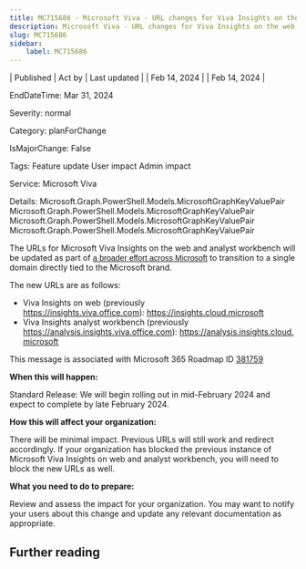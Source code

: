 ```yaml
---
title: MC715686 - Microsoft Viva - URL changes for Viva Insights on the web and analyst workbench
description: Microsoft Viva - URL changes for Viva Insights on the web and analyst workbench
slug: MC715686
sidebar:
    label: MC715686
---
```


| Published | Act by | Last updated |
| Feb 14, 2024 |  | Feb 14, 2024 |

EndDateTime: Mar 31, 2024

Severity: normal

Category: planForChange

IsMajorChange: False

Tags: Feature update User impact Admin impact

Service: Microsoft Viva

Details: Microsoft.Graph.PowerShell.Models.MicrosoftGraphKeyValuePair Microsoft.Graph.PowerShell.Models.MicrosoftGraphKeyValuePair Microsoft.Graph.PowerShell.Models.MicrosoftGraphKeyValuePair Microsoft.Graph.PowerShell.Models.MicrosoftGraphKeyValuePair

<p>The URLs for Microsoft Viva Insights on the web and analyst workbench will be updated as part of <a href="https://techcommunity.microsoft.com/t5/microsoft-365-blog/introducing-cloud-microsoft-a-unified-domain-for-microsoft-365/ba-p/3804961" target="_blank" style="background-color: rgb(255, 255, 255); font-family: sans-serif; font-weight: 400;">a broader effort across Microsoft</a> to transition to a single domain directly tied to the Microsoft brand.<br></p><p>The new URLs are as follows:</p><ul><li>Viva Insights on web (previously <a href="https://insights.viva.office.com" target="_blank">https://insights.viva.office.com</a>):<a href="https://insights.viva.office.com" target="_blank"></a>&nbsp;<a href="https://insights.cloud.microsoft" target="_blank">https://insights.cloud.microsoft</a></li><li>Viva Insights analyst workbench (previously <a href="https://analysis.insights.viva.office.com" target="_blank">https://analysis.insights.viva.office.com</a>):&nbsp;<a href="https://analysis.insights.cloud.microsoft" target="_blank">https://analysis.insights.cloud.microsoft</a></li></ul><p>This message is associated with Microsoft 365 Roadmap ID <a href="https://www.microsoft.com/microsoft-365/roadmap?filters=&amp;searchterms=381759" target="_blank">381759</a></p><p><b>When this will happen:</b></p><p>Standard Release: We will begin rolling out in mid-February 2024 and expect to complete by late February 2024.</p><p><b>How this will affect your organization:</b></p><p>There will be minimal impact. Previous URLs will still work and redirect accordingly. If your organization has blocked the previous instance of Microsoft Viva Insights on web and analyst workbench, you will need to block the new URLs as well.</p><p><b>What you need to do to prepare:</b></p><p>Review and assess the impact for your organization. You may want to notify your users about this change and update any relevant documentation as appropriate.</p>

## Further reading
